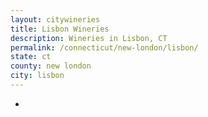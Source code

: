 ```yaml
---
layout: citywineries
title: Lisbon Wineries
description: Wineries in Lisbon, CT
permalink: /connecticut/new-london/lisbon/
state: ct
county: new london
city: lisbon
---
```

-
